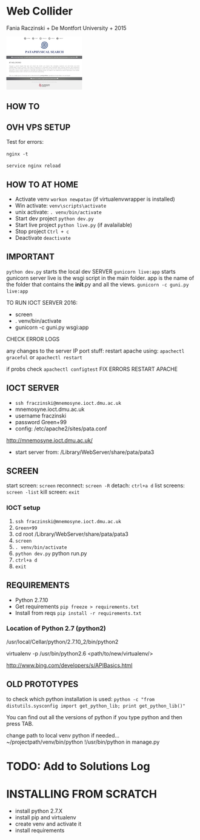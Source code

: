 
# Web Collider

Fania Raczinski + De Montfort University + 2015


![screenshot](https://raw.githubusercontent.com/fania/pata.physics.wtf/master/screenshot.png)


## HOW TO

## OVH VPS SETUP
Test for errors:

```nginx -t```

```service nginx reload```




## HOW TO AT HOME

- Activate venv ```workon newpatav``` (if virtualenvwrapper is installed)
- Win activate: ```venv\scripts\activate```
- unix activate: ```. venv/bin/activate```
- Start dev project ```python dev.py```
- Start live project ```python live.py``` (if avalailable)
- Stop project ```Ctrl + c```
- Deactivate ```deactivate```



## IMPORTANT
```python dev.py``` starts the local dev SERVER
```gunicorn live:app```  starts gunicorn server
live is the wsgi script in the main folder.
app is the name of the folder that contains the __init__.py and all the views.
```gunicorn -c guni.py live:app```


TO RUN IOCT SERVER 2016:
- screen
- . venv/bin/activate
- gunicorn -c guni.py wsgi:app

CHECK ERROR LOGS

any changes to the server IP port stuff:
restart apache using: ```apachectl graceful``` or ```apachectl restart```

if probs check ```apachectl configtest```
FIX ERRORS
RESTART APACHE



## IOCT SERVER
- ```ssh fraczinski@mnemosyne.ioct.dmu.ac.uk```
- mnemosyne.ioct.dmu.ac.uk
- username fraczinski
- password Green+99
- config: /etc/apache2/sites/pata.conf

http://mnemosyne.ioct.dmu.ac.uk/
- start server from: /Library/WebServer/share/pata/pata3


## SCREEN
start screen: ```screen```
reconnect: ```screen -R```
detach:	```ctrl+a d```
list screens: ```screen -list```
kill screen: ```exit```


### IOCT setup

1. ```ssh fraczinski@mnemosyne.ioct.dmu.ac.uk```
2. ```Green+99```
3. cd root /Library/WebServer/share/pata/pata3
4. ```screen```
5. ```. venv/bin/activate```
6. ```python dev.py``` python run.py
7. ```ctrl+a d```
8. ```exit```


## REQUIREMENTS

- Python 2.7.10
- Get requirements ```pip freeze > requirements.txt```
- Install from reqs ```pip install -r requirements.txt```

### Location of Python 2.7 (python2)
/usr/local/Cellar/python/2.7.10_2/bin/python2

virtualenv -p /usr/bin/python2.6 <path/to/new/virtualenv/>

http://www.bing.com/developers/s/APIBasics.html

## OLD PROTOTYPES

to check which python installation is used:
```python -c "from distutils.sysconfig import get_python_lib; print get_python_lib()"```

You can find out all the versions of python if you type python and then press TAB.

change path to local venv python if needed...
~/projectpath/venv/bin/python
!/usr/bin/python in manage.py


# TODO: Add to Solutions Log

# INSTALLING FROM SCRATCH
- install python 2.7.X
- install pip and virtualenv
- create venv and activate it
- install requirements
